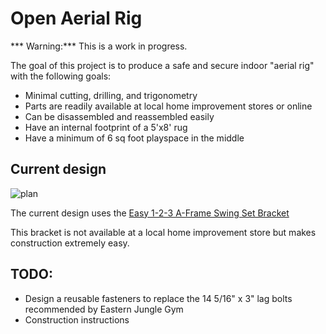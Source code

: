 # Open Aerial Rig

*** Warning:*** This is a work in progress.

The goal of this project is to produce a safe and secure indoor
"aerial rig" with the following goals:

  * Minimal cutting, drilling, and trigonometry
  * Parts are readily available at local home improvement stores or online
  * Can be disassembled and reassembled easily
  * Have an internal footprint of a 5'x8' rug
  * Have a minimum of 6 sq foot playspace in the middle

## Current design

![plan](frame-plan.jpg)

The current design uses the [Easy 1-2-3 A-Frame Swing Set Bracket](http://www.easternjunglegym.com/easy-a-frame-swing-set-bracket-301)

This bracket is not available at a local home improvement store but
makes construction extremely easy.

## TODO: 
* Design a reusable fasteners to replace the 14 5/16" x 3" lag bolts recommended by Eastern Jungle Gym
* Construction instructions
